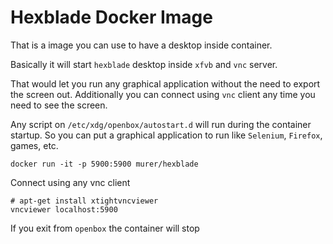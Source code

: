 # Hexblade Docker Image

That is a image you can use to have a desktop inside container.

Basically it will start ``hexblade`` desktop inside ``xfvb`` and ``vnc`` server.

That would let you run any graphical application without the need to export the screen out. Additionally you can connect using ``vnc`` client any time you need to see the screen.

Any script on ``/etc/xdg/openbox/autostart.d`` will run during the container startup. So you can put a graphical application to run like ``Selenium``, ``Firefox``, games, etc.

```shell
docker run -it -p 5900:5900 murer/hexblade
```

Connect using any vnc client

```shell
# apt-get install xtightvncviewer
vncviewer localhost:5900
```

If you exit from ``openbox`` the container will stop

